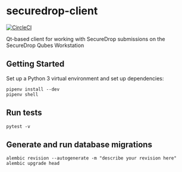 # securedrop-client
[![CircleCI](https://circleci.com/gh/freedomofpress/securedrop-client.svg?style=svg)](https://circleci.com/gh/freedomofpress/securedrop-client)

Qt-based client for working with SecureDrop submissions on the SecureDrop Qubes Workstation

## Getting Started

Set up a Python 3 virtual environment and set up dependencies:

```
pipenv install --dev
pipenv shell
```

## Run tests

```
pytest -v
```

## Generate and run database migrations

```
alembic revision --autogenerate -m "describe your revision here"
alembic upgrade head
```
